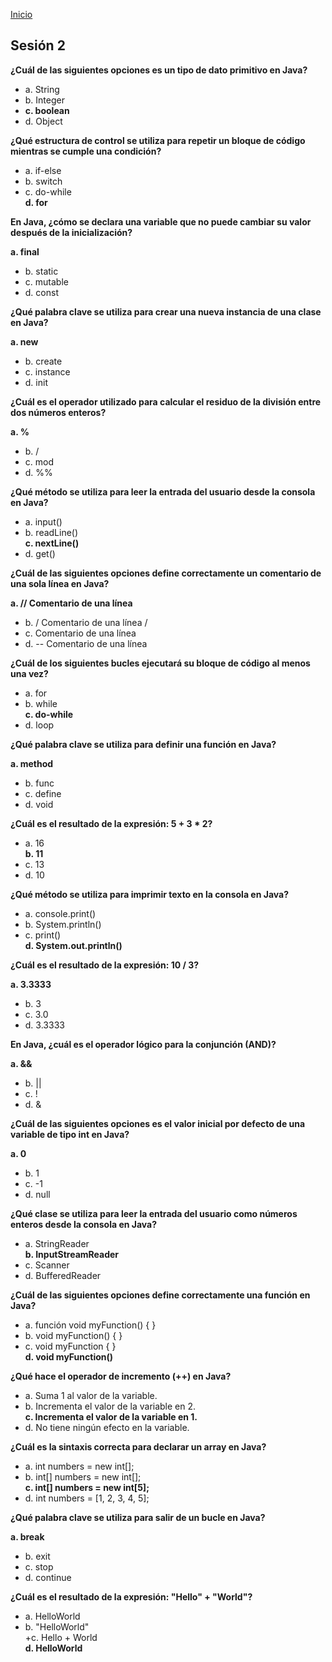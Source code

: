 <!-- No borrar o modificar -->
[Inicio](./index.md)

## Sesión 2


<!-- Su documentación aquí -->

**¿Cuál de las siguientes opciones es un tipo de dato primitivo en Java?**  

+ a. String  
+ b. Integer  
+ **c. boolean**  
+ d. Object    

**¿Qué estructura de control se utiliza para repetir un bloque de código mientras se cumple una condición?**  

+ a. if-else  
+ b. switch  
+ c. do-while  
**d. for**    

**En Java, ¿cómo se declara una variable que no puede cambiar su valor después de la inicialización?**  

**a. final**  
+ b. static  
+ c. mutable  
+ d. const    

**¿Qué palabra clave se utiliza para crear una nueva instancia de una clase en Java?**  

**a. new**  
+ b. create  
+ c. instance  
+ d. init     

**¿Cuál es el operador utilizado para calcular el residuo de la división entre dos números enteros?**  

**a. %**  
+ b. /  
+ c. mod  
+ d. %%    

**¿Qué método se utiliza para leer la entrada del usuario desde la consola en Java?**  

+ a. input()  
+ b. readLine()  
**c. nextLine()**  
+ d. get()    

**¿Cuál de las siguientes opciones define correctamente un comentario de una sola línea en Java?**  

**a. // Comentario de una línea**  
+ b. / Comentario de una línea /  
+ c. Comentario de una línea  
+ d. -- Comentario de una línea    

**¿Cuál de los siguientes bucles ejecutará su bloque de código al menos una vez?**  

+ a. for  
+ b. while  
**c. do-while**  
+ d. loop    

**¿Qué palabra clave se utiliza para definir una función en Java?**  

**a. method**  
+ b. func  
+ c. define  
+ d. void    

**¿Cuál es el resultado de la expresión: 5 + 3 * 2?**  

+ a. 16  
**b. 11**  
+ c. 13  
+ d. 10    

**¿Qué método se utiliza para imprimir texto en la consola en Java?**  

+ a. console.print()  
+ b. System.println()  
+ c. print()  
**d. System.out.println()**   

**¿Cuál es el resultado de la expresión: 10 / 3?**  

**a. 3.3333**  
+ b. 3  
+ c. 3.0  
+ d. 3.3333    

**En Java, ¿cuál es el operador lógico para la conjunción (AND)?**  

**a. &&**  
+ b. ||  
+ c. !  
+ d. &    

**¿Cuál de las siguientes opciones es el valor inicial por defecto de una variable de tipo int en Java?**  

**a. 0**  
+ b. 1  
+ c. -1  
+ d. null    

**¿Qué clase se utiliza para leer la entrada del usuario como números enteros desde la consola en Java?**  

+ a. StringReader  
**b. InputStreamReader**  
+ c. Scanner  
+ d. BufferedReader    

**¿Cuál de las siguientes opciones define correctamente una función en Java?**  

+ a. función void myFunction() { }  
+ b. void myFunction() { }  
+ c. void myFunction { }  
**d. void myFunction()**    

**¿Qué hace el operador de incremento (++) en Java?**  

+ a. Suma 1 al valor de la variable.  
+ b. Incrementa el valor de la variable en 2.  
**c. Incrementa el valor de la variable en 1.**  
+ d. No tiene ningún efecto en la variable.     

**¿Cuál es la sintaxis correcta para declarar un array en Java?**  

+ a. int numbers = new int[];  
+ b. int[] numbers = new int[];  
**c. int[] numbers = new int[5];**  
+ d. int numbers = [1, 2, 3, 4, 5];    

**¿Qué palabra clave se utiliza para salir de un bucle en Java?**  

**a. break**  
+ b. exit  
+ c. stop  
+ d. continue    

**¿Cuál es el resultado de la expresión: "Hello" + "World"?**  

+ a. HelloWorld  
+ b. "HelloWorld"  
+c. Hello + World  
**d. HelloWorld**    

